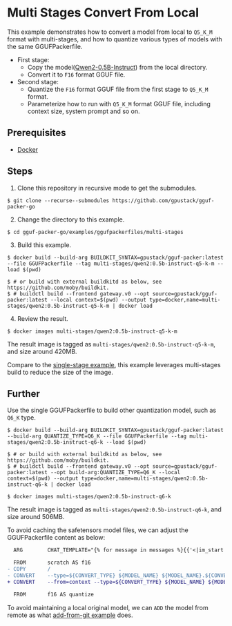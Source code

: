 # Multi Stages Convert From Local

This example demonstrates how to convert a model from local to `Q5_K_M` format with multi-stages,
and how to quantize various types of models with the same GGUFPackerfile.

- First stage:
    - Copy the model([Qwen2-0.5B-Instruct](https://huggingface.co/Qwen/Qwen2-7B-Instruct)) from the local directory.
    - Convert it to `F16` format GGUF file.
- Second stage:
    - Quantize the `F16` format GGUF file from the first stage to `Q5_K_M` format.
    - Parameterize how to run with `Q5_K_M` format GGUF file, including context size, system prompt and so on.

## Prerequisites

- [Docker](https://docs.docker.com/engine/install/)

## Steps

1. Clone this repository in recursive mode to get the submodules.

```shell
$ git clone --recurse--submodules https://github.com/gpustack/gguf-packer-go
```

2. Change the directory to this example.

```shell
$ cd gguf-packer-go/examples/ggufpackerfiles/multi-stages
```

3. Build this example.

```shell
$ docker build --build-arg BUILDKIT_SYNTAX=gpustack/gguf-packer:latest --file GGUFPackerfile --tag multi-stages/qwen2:0.5b-instruct-q5-k-m --load $(pwd)

$ # or build with external buildkitd as below, see https://github.com/moby/buildkit.
$ # buildctl build --frontend gateway.v0 --opt source=gpustack/gguf-packer:latest --local context=$(pwd) --output type=docker,name=multi-stages/qwen2:0.5b-instruct-q5-k-m | docker load
```

4. Review the result.

```shell
$ docker images multi-stages/qwen2:0.5b-instruct-q5-k-m
```

The result image is tagged as `multi-stages/qwen2:0.5b-instruct-q5-k-m`, and size around 420MB.

Compare to the [single-stage example](../single-stage), this example leverages
multi-stages build to reduce the size of the image.

## Further

Use the single GGUFPackerfile to build other quantization model, such as `Q6_K` type.

```shell
$ docker build --build-arg BUILDKIT_SYNTAX=gpustack/gguf-packer:latest --build-arg QUANTIZE_TYPE=Q6_K --file GGUFPackerfile --tag multi-stages/qwen2:0.5b-instruct-q6-k --load $(pwd)

$ # or build with external buildkitd as below, see https://github.com/moby/buildkit.
$ # buildctl build --frontend gateway.v0 --opt source=gpustack/gguf-packer:latest --opt build-arg:QUANTIZE_TYPE=Q6_K --local context=$(pwd) --output type=docker,name=multi-stages/qwen2:0.5b-instruct-q6-k | docker load

$ docker images multi-stages/qwen2:0.5b-instruct-q6-k
```

The result image is tagged as `multi-stages/qwen2:0.5b-instruct-q6-k`, and size around 506MB.

To avoid caching the safetensors model files, we can adjust the GGUFPackerfile content as below:

```diff
  ARG        CHAT_TEMPLATE="{% for message in messages %}{{'<|im_start|>' + message['role'] + '\n' + message['content'] + '<|im_end|>' + '\n'}}{% endfor %}{% if add_generation_prompt %}{{ '<|im_start|>assistant\n' }}{% endif %}"

  FROM       scratch AS f16
- COPY       /                      .
- CONVERT    --type=${CONVERT_TYPE} ${MODEL_NAME} ${MODEL_NAME}.${CONVERT_TYPE}.gguf
+ CONVERT    --from=context --type=${CONVERT_TYPE} ${MODEL_NAME} ${MODEL_NAME}.${CONVERT_TYPE}.gguf

  FROM       f16 AS quantize
```

To avoid maintaining a local original model, we can `ADD` the model from remote as what [add-from-git example](../add-from-git) does.
